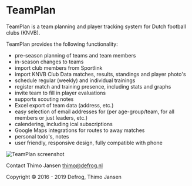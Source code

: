# TeamPlan

TeamPlan is a team planning and player tracking system for Dutch football clubs (KNVB).

TeamPlan provides the following functionality:

- pre-season planning of teams and team members
- in-season changes to teams
- import club members from Sportlink
- import KNVB Club Data matches, results, standings and player photo's
- schedule regular (weekly) and individual trainings
- register match and training presence, including stats and graphs
- invite team to fill in player evaluations
- supports scouting notes
- Excel export of team data (address, etc.)
- easy selection of email addresses for (per age-group/team, for all members or just leaders, etc.)
- calendering, including ical subscriptions
- Google Maps integrations for routes to away matches
- personal todo's, notes
- user friendly, responsive design, fully compatible with phone

![TeamPlan screenshot](https://user-images.githubusercontent.com/781488/35942258-4fbd2a96-0c55-11e8-8a4d-c3b2be91105b.png)

Contact Thimo Jansen <thimo@defrog.nl>

Copyright © 2016 - 2019 Defrog, Thimo Jansen
